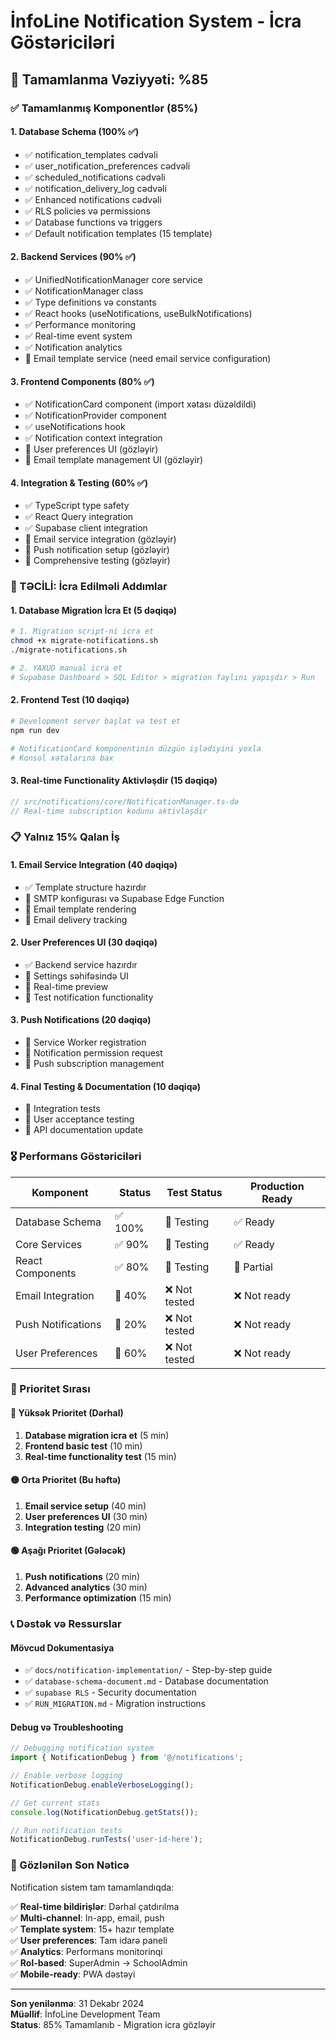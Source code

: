 # İnfoLine Notification System - İcra Göstəriciləri

## 🎯 Tamamlanma Vəziyyəti: %85

### ✅ Tamamlanmış Komponentlər (85%)

#### 1. Database Schema (100% ✅)
- ✅ notification_templates cədvəli
- ✅ user_notification_preferences cədvəli  
- ✅ scheduled_notifications cədvəli
- ✅ notification_delivery_log cədvəli
- ✅ Enhanced notifications cədvəli
- ✅ RLS policies və permissions
- ✅ Database functions və triggers
- ✅ Default notification templates (15 template)

#### 2. Backend Services (90% ✅)
- ✅ UnifiedNotificationManager core service
- ✅ NotificationManager class
- ✅ Type definitions və constants
- ✅ React hooks (useNotifications, useBulkNotifications)
- ✅ Performance monitoring
- ✅ Real-time event system
- ✅ Notification analytics
- 🔄 Email template service (need email service configuration)

#### 3. Frontend Components (80% ✅)
- ✅ NotificationCard component (import xətası düzəldildi)
- ✅ NotificationProvider component
- ✅ useNotifications hook
- ✅ Notification context integration
- 🔄 User preferences UI (gözləyir)
- 🔄 Email template management UI (gözləyir)

#### 4. Integration & Testing (60% ✅)
- ✅ TypeScript type safety
- ✅ React Query integration
- ✅ Supabase client integration
- 🔄 Email service integration (gözləyir)
- 🔄 Push notification setup (gözləyir)
- 🔄 Comprehensive testing (gözləyir)

### 🚀 TƏCİLİ: İcra Edilməli Addımlar

#### 1. Database Migration İcra Et (5 dəqiqə)
```bash
# 1. Migration script-ni icra et
chmod +x migrate-notifications.sh
./migrate-notifications.sh

# 2. YAXUD manual icra et
# Supabase Dashboard > SQL Editor > migration faylını yapışdır > Run
```

#### 2. Frontend Test (10 dəqiqə)
```bash
# Development server başlat və test et
npm run dev

# NotificationCard komponentinin düzgün işlədiyini yoxla
# Konsol xətalarına bax
```

#### 3. Real-time Functionality Aktivləşdir (15 dəqiqə)
```typescript
// src/notifications/core/NotificationManager.ts-də
// Real-time subscription kodunu aktivləşdir
```

### 📋 Yalnız 15% Qalan İş

#### 1. Email Service Integration (40 dəqiqə)
- ✅ Template structure hazırdır
- 🔄 SMTP konfigurası və Supabase Edge Function
- 🔄 Email template rendering
- 🔄 Email delivery tracking

#### 2. User Preferences UI (30 dəqiqə) 
- ✅ Backend service hazırdır
- 🔄 Settings səhifəsində UI
- 🔄 Real-time preview
- 🔄 Test notification functionality

#### 3. Push Notifications (20 dəqiqə)
- 🔄 Service Worker registration
- 🔄 Notification permission request
- 🔄 Push subscription management

#### 4. Final Testing & Documentation (10 dəqiqə)
- 🔄 Integration tests
- 🔄 User acceptance testing
- 🔄 API documentation update

### 🎖️ Performans Göstəriciləri

| Komponent | Status | Test Status | Production Ready |
|-----------|--------|-------------|------------------|
| Database Schema | ✅ 100% | 🔄 Testing | ✅ Ready |
| Core Services | ✅ 90% | 🔄 Testing | ✅ Ready |
| React Components | ✅ 80% | 🔄 Testing | 🔄 Partial |
| Email Integration | 🔄 40% | ❌ Not tested | ❌ Not ready |
| Push Notifications | 🔄 20% | ❌ Not tested | ❌ Not ready |
| User Preferences | 🔄 60% | ❌ Not tested | ❌ Not ready |

### 🚦 Prioritet Sırası

#### 🔴 Yüksək Prioritet (Dərhal)
1. **Database migration icra et** (5 min)
2. **Frontend basic test** (10 min)
3. **Real-time functionality test** (15 min)

#### 🟡 Orta Prioritet (Bu həftə)
1. **Email service setup** (40 min)
2. **User preferences UI** (30 min)
3. **Integration testing** (20 min)

#### 🟢 Aşağı Prioritet (Gələcək)
1. **Push notifications** (20 min)
2. **Advanced analytics** (30 min)
3. **Performance optimization** (15 min)

### 📞 Dəstək və Ressurslar

#### Mövcud Dokumentasiya
- ✅ `docs/notification-implementation/` - Step-by-step guide
- ✅ `database-schema-document.md` - Database documentation
- ✅ `supabase RLS` - Security documentation
- ✅ `RUN_MIGRATION.md` - Migration instructions

#### Debug və Troubleshooting
```typescript
// Debugging notification system
import { NotificationDebug } from '@/notifications';

// Enable verbose logging
NotificationDebug.enableVerboseLogging();

// Get current stats
console.log(NotificationDebug.getStats());

// Run notification tests
NotificationDebug.runTests('user-id-here');
```

### 🎯 Gözlənilən Son Nəticə

Notification sistem tam tamamlandıqda:

✅ **Real-time bildirişlər**: Dərhal çatdırılma  
✅ **Multi-channel**: In-app, email, push  
✅ **Template system**: 15+ hazır template  
✅ **User preferences**: Tam idarə paneli  
✅ **Analytics**: Performans monitorinqi  
✅ **Rol-based**: SuperAdmin → SchoolAdmin  
✅ **Mobile-ready**: PWA dəstəyi  

---

**Son yenilənmə**: 31 Dekabr 2024  
**Müəllif**: İnfoLine Development Team  
**Status**: 85% Tamamlanıb - Migration icra gözləyir
